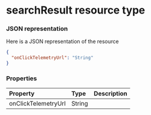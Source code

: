 # searchResult resource type



### JSON representation

Here is a JSON representation of the resource

```json
{
  "onClickTelemetryUrl": "String"
}

```
### Properties
| Property	   | Type	|Description|
|:---------------|:--------|:----------|
|onClickTelemetryUrl|String||

<!-- uuid: 4e977ee9-8bf4-44a1-a12a-9c3543408b62
2015-10-12 21:30:01 UTC -->